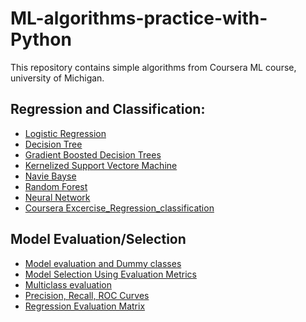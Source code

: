# ML-algorithms-practice-with-Python
This repository contains simple algorithms from Coursera ML course, university of Michigan.

## Regression and Classification:
* [Logistic Regression]()
* [Decision Tree]()
* [Gradient Boosted Decision Trees]()
* [Kernelized Support Vectore Machine]()
* [Navie Bayse]()
* [Random Forest]()
* [Neural Network]()
* [Coursera Excercise_Regression_classification]()

## Model Evaluation/Selection
* [Model evaluation and Dummy classes]()
* [Model Selection Using Evaluation Metrics]()
* [Multiclass evaluation]()
* [Precision, Recall, ROC Curves]()
* [Regression Evaluation Matrix]()







